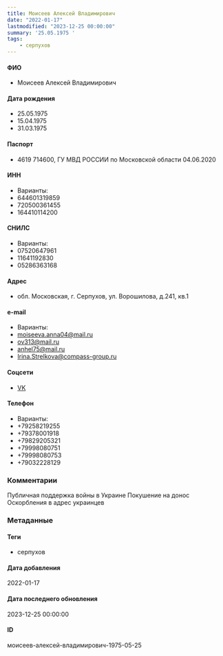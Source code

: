 ```yaml
---
title: Моисеев Алексей Владимирович
date: "2022-01-17"
lastmodified: "2023-12-25 00:00:00"
summary: '25.05.1975 '
tags: 
    - серпухов
---
```

<!--# pp1-->
<!--## Фигурант-->
<!--### Личные данные-->
#### ФИО
- Моисеев Алексей Владимирович
#### Дата рождения
- 25.05.1975
- 15.04.1975
- 31.03.1975
#### Паспорт
- 4619 714600, ГУ МВД РОССИИ по Московской области 04.06.2020
#### ИНН
- Варианты:
- 644601319859
- 720500361455
- 164410114200
#### СНИЛС
- Варианты:
- 07520647961
- 11641192830
- 05286363168
#### Адрес
- обл. Московская, г. Серпухов, ул. Ворошилова, д.241, кв.1
#### e-mail
- Варианты:
- moiseeva.anna04@mail.ru
- ov313@mail.ru
- anhel75@mail.ru
- Irina.Strelkova@compass-group.ru
#### Соцсети
- [VK](https://vk.com/alexgran)
#### Телефон
- Варианты:
- +79258219255
- +79378001918
- +79829205321
- +79998080751
- +79998080753
- +79032228129
### Комментарии
Публичная поддержка войны в Украине
Покушение на донос
Оскорбления в адрес украинцев
### Метаданные
#### Теги
- серпухов
#### Дата добавления
2022-01-17
#### Дата последнего обновления
2023-12-25 00:00:00
#### ID
моисеев-алексей-владимирович-1975-05-25
<!--## END;-->
